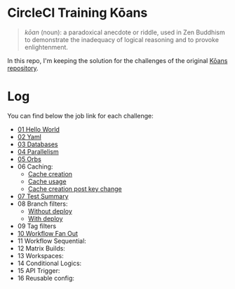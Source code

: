 # CircleCI Training Kōans

> _kōan_ (noun): a paradoxical anecdote or riddle, used in Zen Buddhism to demonstrate the inadequacy of logical reasoning and to provoke enlightenment.

In this repo, I'm keeping the solution for the challenges of the original [Kōans repository](https://github.com/circleci/CircleCI-Training-Koans).

# Log

You can find below the job link for each challenge:

 - [01 Hello World](https://app.circleci.com/pipelines/github/EricRibeiro/CircleCI-Training-Koans/1/workflows/bd3242d6-7518-445a-8f16-eb698dd91a02)
 - [02 Yaml](https://app.circleci.com/pipelines/github/EricRibeiro/CircleCI-Training-Koans/6/workflows/b2a232e3-0694-4e02-995f-8aacf6912e90/jobs)
 - [03 Databases](https://app.circleci.com/pipelines/github/EricRibeiro/CircleCI-Training-Koans/8/workflows/215356ad-9441-4138-935d-c60569a17c2f)
 - [04 Parallelism](https://app.circleci.com/pipelines/github/EricRibeiro/CircleCI-Training-Koans/10/workflows/a913e1ef-bf93-4c0d-b710-2f23c6737422)
 - [05 Orbs](https://app.circleci.com/pipelines/github/EricRibeiro/CircleCI-Training-Koans/11/workflows/4fa81b01-8a3a-43d8-843d-5870189157d3)
 - 06 Caching: 
    - [Cache creation](https://app.circleci.com/pipelines/github/EricRibeiro/CircleCI-Training-Koans/12/workflows/e2ade7c4-4d19-4cc3-8b93-06c91fe34067)
    - [Cache usage](https://app.circleci.com/pipelines/github/EricRibeiro/CircleCI-Training-Koans/13/workflows/dc0d1ad6-694f-4368-9ef1-68258613bc55)
    - [Cache creation post key change](https://app.circleci.com/pipelines/github/EricRibeiro/CircleCI-Training-Koans/14/workflows/db195590-2856-46aa-8a0a-ca8ff0d644a3)
 - [07 Test Summary](https://app.circleci.com/pipelines/github/EricRibeiro/CircleCI-Training-Koans/17/workflows/3c7ddba8-5a47-48a2-849c-a536d5b4f7ec)
 - 08 Branch filters:
    - [Without deploy](https://app.circleci.com/pipelines/github/EricRibeiro/CircleCI-Training-Koans/18/workflows/c69369f2-a88e-4c79-a753-046188ada5c7)
    - [With deploy](https://app.circleci.com/pipelines/github/EricRibeiro/CircleCI-Training-Koans/19/workflows/22eab6bb-6dd6-4ab8-b5ac-152d936a99a6)
 - 09 Tag filters
 - [10 Workflow Fan Out](https://app.circleci.com/pipelines/github/EricRibeiro/CircleCI-Training-Koans/29/workflows/7c768cee-6b36-4a7c-8a91-cc72a2e936fb)
 - 11 Workflow Sequential:
 - 12 Matrix Builds: 
 - 13 Workspaces: 
 - 14 Conditional Logics:
 - 15 API Trigger:
 - 16 Reusable config: